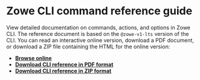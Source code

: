 # Zowe CLI command reference guide

View detailed documentation on commands, actions, and options in Zowe CLI. The reference document is based on the `@zowe-v1-lts` version of the CLI. You can read an interactive online version, download a PDF document, or download a ZIP file containing the HTML for the online version:
- <b><a href="/v1.6.x/web_help/index.html" target="_blank">Browse online</a></b>
- <b><a href="/v1.6.x/CLIReference_Zowe.pdf" target="_blank">Download CLI reference in PDF format</a></b>
- <b><a href="/v1.6.x/zowe_web_help.zip" target="_blank">Download CLI reference in ZIP format</a></b>
